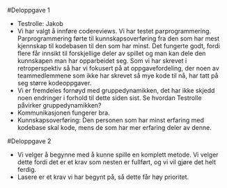 #Deloppgave 1
- Testrolle: Jakob
- Vi har valgt å innføre codereviews. 
Vi har testet parprogrammering. Parprogrammering førte til kunnskapsoverføring fra den som har mest kjennskap til kodebasen til den som har minst. Det fungerte godt, fordi flere får innsikt til forskjellige deler av spillet og man kan dele den kunnskapen man har opparbeidet seg.
Som vi har skrevet i retroperspektiv så har vi fokusert på at oppgavefordeling, der noen av teammedlemmene som ikke har skrevet så mye kode til nå, har tatt på seg større kodeoppgaver.
- Vi er fremdeles fornøyd med gruppedynamikken, det har ikke skjedd noen endringer i forhold til dette siden sist. Se hvordan Testrolle påvirker gruppedynamikken?
- Kommunikasjonen fungerer bra.
- Kunnskapsoverføring: Den personen som har minst erfaring med kodebase skal kode, mens de som har mer erfaring deler av denne.

#Deloppgave 2
- Vi velger å begynne med å kunne spille en komplett metode. Vi velger dette fordi det er et krav som nesten er fullført, og vi vil gjøre det helt ferdig.
- Lasere er et krav vi har begynt på, så dette får høy prioritet.

